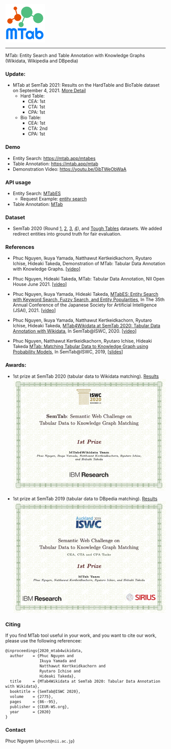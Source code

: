 <img src="interface/static/images/logo_mtab_1.png" height="120" alt="MTab">

---

MTab: Entity Search and Table Annotation with Knowledge Graphs (Wikidata, Wikipedia and DBpedia)

### Update:
- MTab at SemTab 2021: 
  Results on the HardTable and BioTable dataset on September 4, 2021. [More Detail](https://www.aicrowd.com/challenges/semtab-2021/leaderboards)
  - Hard Table: 
    - CEA: 1st 
    - CTA: 1st
    - CPA: 1st
  - Bio Table:
    - CEA: 1st
    - CTA: 2nd
    - CPA: 1st
 

### Demo
- Entity Search: https://mtab.app/mtabes
- Table Annotation: https://mtab.app/mtab
- Demonstration Video: https://youtu.be/0ibTWeObWaA

### API usage
- Entity Search: [MTabES](docs/mtabes.md)
  - Request Example: [entity search](api/lookup/m_mtabes.py)
- Table Annotation: [MTab](docs/mtab.md)

### Dataset

- SemTab 2020 (Round [1](data/semtab/2020/R1.zip), [2](data/semtab/2020/R2.zip), [3](data/semtab/2020/R3.zip), [4](data/semtab/2020/R4.zip)), and [Tough Tables](data/semtab/2020/2T.zip) datasets. We added redirect entities into ground truth for fair evaluation. 

### References
- Phuc Nguyen, Ikuya Yamada, Natthawut Kertkeidkachorn, Ryutaro Ichise, Hideaki Takeda, Demonstration of MTab: Tabular Data Annotation with Knowledge Graphs. [[video](https://youtu.be/0ibTWeObWaA)]

- Phuc Nguyen, Hideaki Takeda, MTab: Tabular Data Annotation, NII Open House June 2021. [[video](https://youtu.be/1ByffPp2alg?t=3269)]

- Phuc Nguyen, Ikuya Yamada, Hideaki Takeda, [MTabES: Entity Search with Keyword Search, Fuzzy Search, and Entity Popularities](https://drive.google.com/file/d/10Tl0Qd5gxFSiCsnSjJbvRSUiDXW-Kifn/view?usp=sharing), In The 35th Annual Conference of the Japanese Society for Artificial Intelligence (JSAI), 2021. [[video](https://drive.google.com/file/d/1gYSP619HcMT-sE6iD3LiQeRtZw9UZTWQ/view?usp=sharing)]


- Phuc Nguyen, Ikuya Yamada, Natthawut Kertkeidkachorn, Ryutaro Ichise, Hideaki Takeda, [MTab4Wikidata at SemTab 2020: Tabular Data Annotation with Wikidata](http://ceur-ws.org/Vol-2775/paper9.pdf), In SemTab@ISWC, 2020. [[video](https://drive.google.com/file/d/1vz-6nkc9t6MQZYzgg-PZNLs-9TT86wRD/view?usp=sharing)]

  
- Phuc Nguyen, Natthawut Kertkeidkachorn, Ryutaro Ichise, Hideaki Takeda [MTab: Matching Tabular Data to Knowledge Graph using Probability Models](http://ceur-ws.org/Vol-2553/paper2.pdf), In SemTab@ISWC, 2019, [[slides](http://www.cs.ox.ac.uk/isg/challenges/sem-tab/2019/slides/MTab.pptx)]

  
### Awards:
- 1st prize at SemTab 2020 (tabular data to Wikidata matching). [Results](http://www.cs.ox.ac.uk/isg/challenges/sem-tab/2020/results.html)
  <img src="static/images/semtab2020.png" height="350" alt="MTab">

- 1st prize at SemTab 2019 (tabular data to DBpedia matching). [Results](http://www.cs.ox.ac.uk/isg/challenges/sem-tab/2019/results.html)
  <img src="static/images/semtab2019.png" height="350" alt="MTab">

### Citing

If you find MTab tool useful in your work, and you want to cite our work, please use the following referencee:
```
@inproceedings{2020_mtab4wikidata,
  author    = {Phuc Nguyen and
               Ikuya Yamada and
               Natthawut Kertkeidkachorn and
               Ryutaro Ichise and
               Hideaki Takeda},
  title     = {MTab4Wikidata at SemTab 2020: Tabular Data Annotation with Wikidata},
  booktitle = {SemTab@ISWC 2020},
  volume    = {2775},
  pages     = {86--95},
  publisher = {CEUR-WS.org},
  year      = {2020}
}
```

### Contact
Phuc Nguyen (`phucnt@nii.ac.jp`)
